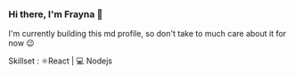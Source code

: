 ### Hi there, I'm Frayna 👋

I'm currently building this md profile, so don't take to much care about it for now 😉

Skillset : ⚛️React | 💻 Nodejs

<!--
**Frayna/Frayna** is a ✨ _special_ ✨ repository because its `README.md` (this file) appears on your GitHub profile.

Here are some ideas to get you started:

- 🔭 I’m currently working on ...
- 🌱 I’m currently learning ...
- 👯 I’m looking to collaborate on ...
- 🤔 I’m looking for help with ...
- 💬 Ask me about ...
- 📫 How to reach me: ...
- 😄 Pronouns: ...
- ⚡ Fun fact: ...
-->
